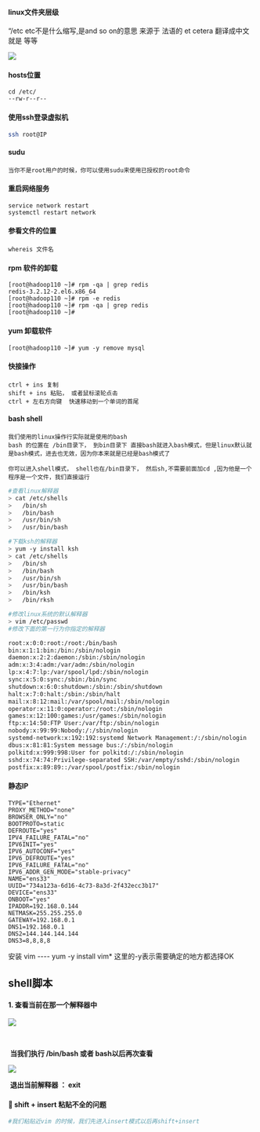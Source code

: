 #### linux文件夹层级

“/etc etc不是什么缩写,是and so on的意思 来源于 法语的 et cetera 翻译成中文就是 等等

![](D:\笔记\linux文件夹意义.png)





#### hosts位置

```shell
cd /etc/
--rw-r--r--
```



#### 使用ssh登录虚拟机

```bash
ssh root@IP 
```



#### sudu

```
当你不是root用户的时候，你可以使用sudu来使用已授权的root命令
```



#### 重启网络服务

```
service network restart
systemctl restart network
```



#### 参看文件的位置

```
whereis 文件名
```





#### rpm 软件的卸载

```
[root@hadoop110 ~]# rpm -qa | grep redis
redis-3.2.12-2.el6.x86_64
[root@hadoop110 ~]# rpm -e redis
[root@hadoop110 ~]# rpm -qa | grep redis
[root@hadoop110 ~]# 
```

 

#### yum 卸载软件

```
[root@hadoop110 ~]# yum -y remove mysql
```



#### 快接操作

```
ctrl + ins 复制
shift + ins 粘贴， 或者鼠标滚轮点击
ctrl + 左右方向键  快速移动到一个单词的首尾
```



#### bash shell

```
我们使用的linux操作行实际就是使用的bash
bash 的位置在 /bin目录下， 到bin目录下 直接bash就进入bash模式，但是linux默认就是bash模式，进去也无效，因为你本来就是已经是bash模式了

你可以进入shell模式， shell也在/bin目录下， 然后sh,不需要前面加cd ,因为他是一个程序是一个文件，我们直接运行
```

```bash
#查看linux解释器
> cat /etc/shells
>	/bin/sh
>	/bin/bash
>	/usr/bin/sh
>	/usr/bin/bash

#下载ksh的解释器
> yum -y install ksh
> cat /etc/shells
>	/bin/sh
>	/bin/bash
>	/usr/bin/sh
>	/usr/bin/bash
>	/bin/ksh
>	/bin/rksh

#修改linux系统的默认解释器
> vim /etc/passwd
#修改下面的第一行为你指定的解释器

root:x:0:0:root:/root:/bin/bash
bin:x:1:1:bin:/bin:/sbin/nologin
daemon:x:2:2:daemon:/sbin:/sbin/nologin
adm:x:3:4:adm:/var/adm:/sbin/nologin
lp:x:4:7:lp:/var/spool/lpd:/sbin/nologin
sync:x:5:0:sync:/sbin:/bin/sync
shutdown:x:6:0:shutdown:/sbin:/sbin/shutdown
halt:x:7:0:halt:/sbin:/sbin/halt
mail:x:8:12:mail:/var/spool/mail:/sbin/nologin
operator:x:11:0:operator:/root:/sbin/nologin
games:x:12:100:games:/usr/games:/sbin/nologin
ftp:x:14:50:FTP User:/var/ftp:/sbin/nologin
nobody:x:99:99:Nobody:/:/sbin/nologin
systemd-network:x:192:192:systemd Network Management:/:/sbin/nologin
dbus:x:81:81:System message bus:/:/sbin/nologin
polkitd:x:999:998:User for polkitd:/:/sbin/nologin
sshd:x:74:74:Privilege-separated SSH:/var/empty/sshd:/sbin/nologin
postfix:x:89:89::/var/spool/postfix:/sbin/nologin

```



#### 静态IP

```
TYPE="Ethernet"
PROXY_METHOD="none"
BROWSER_ONLY="no"
BOOTPROTO=static
DEFROUTE="yes"
IPV4_FAILURE_FATAL="no"
IPV6INIT="yes"
IPV6_AUTOCONF="yes"
IPV6_DEFROUTE="yes"
IPV6_FAILURE_FATAL="no"
IPV6_ADDR_GEN_MODE="stable-privacy"
NAME="ens33"
UUID="734a123a-6d16-4c73-8a3d-2f432ecc3b17"
DEVICE="ens33"
ONBOOT="yes"
IPADDR=192.168.0.144
NETMASK=255.255.255.0
GATEWAY=192.168.0.1
DNS1=192.168.0.1
DNS2=144.144.144.144
DNS3=8,8,8,8 
```

安装 vim  ----  yum -y install vim*   这里的-y表示需要确定的地方都选择OK



## shell脚本



#### 	1. 查看当前在那一个解释器中



![](D:\笔记\Linux\解释器查看.png)

​	

​			**当我们执行 /bin/bash 或者 bash以后再次查看**

![](D:\笔记\\Linux\解释器查看2.png)

​			**退出当前解释器 ： exit**





#### 🔺  shift + insert  粘贴不全的问题

```bash
#我们粘贴近vim 的时候，我们先进入insert模式以后再shift+insert
```

